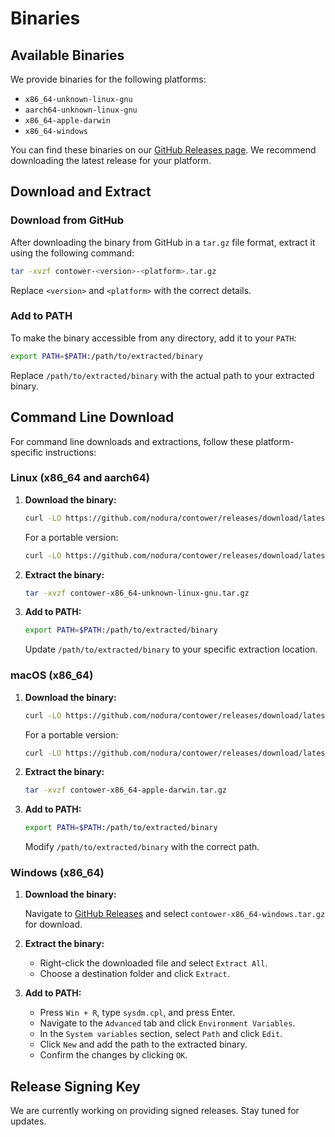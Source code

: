 # Binaries

## Available Binaries

We provide binaries for the following platforms:

-   `x86_64-unknown-linux-gnu`
-   `aarch64-unknown-linux-gnu`
-   `x86_64-apple-darwin`
-   `x86_64-windows`

You can find these binaries on our [GitHub Releases page](https://github.com/nodura/contower/releases). We recommend downloading the latest release for your platform.

## Download and Extract

### Download from GitHub

After downloading the binary from GitHub in a `tar.gz` file format, extract it using the following command:

```bash
tar -xvzf contower-<version>-<platform>.tar.gz
```

Replace `<version>` and `<platform>` with the correct details.

### Add to PATH

To make the binary accessible from any directory, add it to your `PATH`:

```bash
export PATH=$PATH:/path/to/extracted/binary
```

Replace `/path/to/extracted/binary` with the actual path to your extracted binary.

## Command Line Download

For command line downloads and extractions, follow these platform-specific instructions:

### Linux (x86_64 and aarch64)

1. **Download the binary:**
    ```bash
    curl -LO https://github.com/nodura/contower/releases/download/latest/contower-x86_64-unknown-linux-gnu.tar.gz
    ```
    For a portable version:
    ```bash
    curl -LO https://github.com/nodura/contower/releases/download/latest/contower-x86_64-unknown-linux-gnu-portable.tar.gz
    ```
2. **Extract the binary:**
    ```bash
    tar -xvzf contower-x86_64-unknown-linux-gnu.tar.gz
    ```
3. **Add to PATH:**
    ```bash
    export PATH=$PATH:/path/to/extracted/binary
    ```
    Update `/path/to/extracted/binary` to your specific extraction location.

### macOS (x86_64)

1. **Download the binary:**
    ```bash
    curl -LO https://github.com/nodura/contower/releases/download/latest/contower-x86_64-apple-darwin.tar.gz
    ```
    For a portable version:
    ```bash
    curl -LO https://github.com/nodura/contower/releases/download/latest/contower-x86_64-apple-darwin-portable.tar.gz
    ```
2. **Extract the binary:**
    ```bash
    tar -xvzf contower-x86_64-apple-darwin.tar.gz
    ```
3. **Add to PATH:**
    ```bash
    export PATH=$PATH:/path/to/extracted/binary
    ```
    Modify `/path/to/extracted/binary` with the correct path.

### Windows (x86_64)

1. **Download the binary:**

    Navigate to [GitHub Releases](https://github.com/nodura/contower/releases) and select `contower-x86_64-windows.tar.gz` for download.

2. **Extract the binary:**

    - Right-click the downloaded file and select `Extract All`.
    - Choose a destination folder and click `Extract`.

3. **Add to PATH:**

    - Press `Win + R`, type `sysdm.cpl`, and press Enter.
    - Navigate to the `Advanced` tab and click `Environment Variables`.
    - In the `System variables` section, select `Path` and click `Edit`.
    - Click `New` and add the path to the extracted binary.
    - Confirm the changes by clicking `OK`.

## Release Signing Key

<!-- TODO: Add release signing key -->

We are currently working on providing signed releases. Stay tuned for updates.
